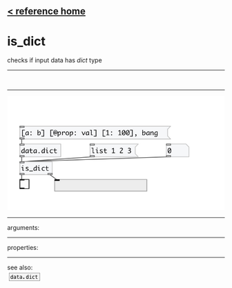 [< reference home](index.html)
---

# is_dict


checks if input data has *dict* type

---

<br>


---


![example](examples/is_dict-example.jpg)

---
arguments:


---
properties:


---
see also:<br>
[![data.dict](img/object_data.dict.png)](data.dict.html)
